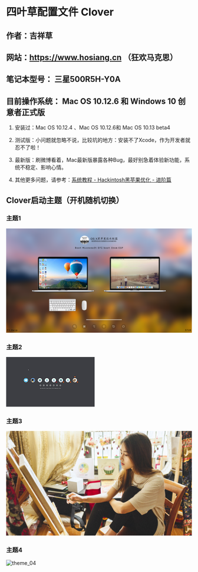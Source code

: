 # 四叶草配置文件 Clover

## 作者：吉祥草

## 网站：https://www.hosiang.cn （狂欢马克思）

## 笔记本型号： 三星500R5H-Y0A

## 目前操作系统： Mac OS 10.12.6 和 Windows 10 创意者正式版

1. 安装过：Mac OS 10.12.4 、Mac OS 10.12.6和 Mac OS 10.13 beta4

2. 测试版：小问题就忽略不说，比较坑的地方：安装不了Xcode，作为开发者就忍不了啦！

3. 最新版：刷微博看着，Mac最新版暴露各种Bug，最好别急着体验新功能，系统不稳定、影响心情。

4. 其他更多问题，请参考：[系统教程 - Hackintosh黑苹果优化 - 进阶篇](https://www.hosiang.cn/1fc3b22d)

## Clover启动主题（开机随机切换）

### 主题1

![theme_01](EFI/CLOVER/themes/theme_01/screenshot1.png  "Clover启动主题一")

### 主题2

![theme_02](EFI/CLOVER/themes/theme_02/screenshot.png  "Clover启动主题二")

### 主题3

![theme_03](EFI/CLOVER/themes/theme_03/008.png  "Clover启动主题三")

### 主题4

![theme_04](EFI/CLOVER/themes/theme_04/screenshot.png  "Clover启动主题四")

